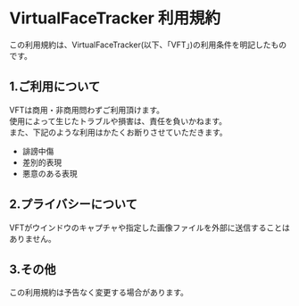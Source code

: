 # VirtualFaceTracker 利用規約
この利用規約は、VirtualFaceTracker(以下、「VFT」)の利用条件を明記したものです。


## 1.ご利用について
VFTは商用・非商用問わずご利用頂けます。  
使用によって生じたトラブルや損害は、責任を負いかねます。  
また、下記のような利用はかたくお断りさせていただきます。  
 - 誹謗中傷
 - 差別的表現
 - 悪意のある表現


## 2.プライバシーについて
VFTがウインドウのキャプチャや指定した画像ファイルを外部に送信することはありません。


## 3.その他
この利用規約は予告なく変更する場合があります。
